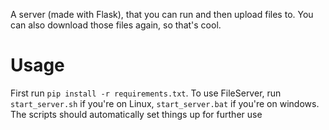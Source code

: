 A server (made with Flask), that you can run and then upload files to.
You can also download those files again, so that's cool.
# Usage
First run `pip install -r requirements.txt`.
To use FileServer, run `start_server.sh` if you're on Linux, `start_server.bat` if you're on windows. The scripts should automatically set things up for further use
